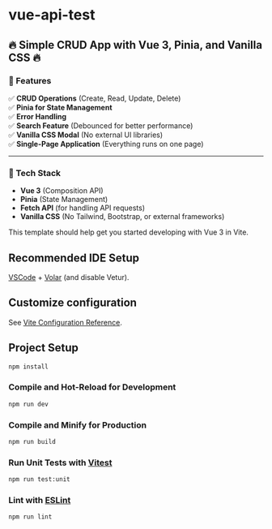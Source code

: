 # vue-api-test

## 🔥 Simple CRUD App with Vue 3, Pinia, and Vanilla CSS 🔥

### 📌 Features

✅ **CRUD Operations** (Create, Read, Update, Delete)  
✅ **Pinia for State Management**  
✅ **Error Handling**  
✅ **Search Feature** (Debounced for better performance)  
✅ **Vanilla CSS Modal** (No external UI libraries)  
✅ **Single-Page Application** (Everything runs on one page)

---

### 🚀 Tech Stack

- **Vue 3** (Composition API)
- **Pinia** (State Management)
- **Fetch API** (for handling API requests)
- **Vanilla CSS** (No Tailwind, Bootstrap, or external frameworks)

This template should help get you started developing with Vue 3 in Vite.

## Recommended IDE Setup

[VSCode](https://code.visualstudio.com/) + [Volar](https://marketplace.visualstudio.com/items?itemName=Vue.volar) (and disable Vetur).

## Customize configuration

See [Vite Configuration Reference](https://vite.dev/config/).

## Project Setup

```sh
npm install
```

### Compile and Hot-Reload for Development

```sh
npm run dev
```

### Compile and Minify for Production

```sh
npm run build
```

### Run Unit Tests with [Vitest](https://vitest.dev/)

```sh
npm run test:unit
```

### Lint with [ESLint](https://eslint.org/)

```sh
npm run lint
```
